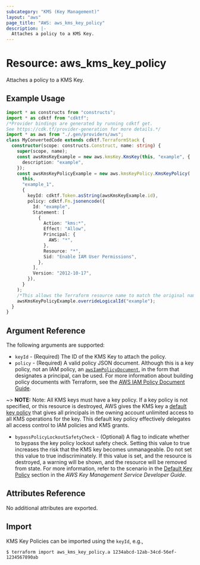 ```yaml
---
subcategory: "KMS (Key Management)"
layout: "aws"
page_title: "AWS: aws_kms_key_policy"
description: |-
  Attaches a policy to a KMS Key.
---
```


# Resource: aws_kms_key_policy

Attaches a policy to a KMS Key.

## Example Usage

```typescript
import * as constructs from "constructs";
import * as cdktf from "cdktf";
/*Provider bindings are generated by running cdktf get.
See https://cdk.tf/provider-generation for more details.*/
import * as aws from "./.gen/providers/aws";
class MyConvertedCode extends cdktf.TerraformStack {
  constructor(scope: constructs.Construct, name: string) {
    super(scope, name);
    const awsKmsKeyExample = new aws.kmsKey.KmsKey(this, "example", {
      description: "example",
    });
    const awsKmsKeyPolicyExample = new aws.kmsKeyPolicy.KmsKeyPolicy(
      this,
      "example_1",
      {
        keyId: cdktf.Token.asString(awsKmsKeyExample.id),
        policy: cdktf.Fn.jsonencode({
          Id: "example",
          Statement: [
            {
              Action: "kms:*",
              Effect: "Allow",
              Principal: {
                AWS: "*",
              },
              Resource: "*",
              Sid: "Enable IAM User Permissions",
            },
          ],
          Version: "2012-10-17",
        }),
      }
    );
    /*This allows the Terraform resource name to match the original name. You can remove the call if you don't need them to match.*/
    awsKmsKeyPolicyExample.overrideLogicalId("example");
  }
}

```

## Argument Reference

The following arguments are supported:

* `keyId` - (Required) The ID of the KMS Key to attach the policy.
* `policy` - (Required) A valid policy JSON document. Although this is a key policy, not an IAM policy, an [`awsIamPolicyDocument`](https://registry.terraform.io/providers/hashicorp/aws/latest/docs/data-sources/iam_policy_document), in the form that designates a principal, can be used. For more information about building policy documents with Terraform, see the [AWS IAM Policy Document Guide](https://learn.hashicorp.com/terraform/aws/iam-policy).

~> **NOTE:** Note: All KMS keys must have a key policy. If a key policy is not specified, or this resource is destroyed, AWS gives the KMS key a [default key policy](https://docs.aws.amazon.com/kms/latest/developerguide/key-policies.html#key-policy-default) that gives all principals in the owning account unlimited access to all KMS operations for the key. This default key policy effectively delegates all access control to IAM policies and KMS grants.

* `bypassPolicyLockoutSafetyCheck` - (Optional) A flag to indicate whether to bypass the key policy lockout safety check.
Setting this value to true increases the risk that the KMS key becomes unmanageable. Do not set this value to true indiscriminately. If this value is set, and the resource is destroyed, a warning will be shown, and the resource will be removed from state.
For more information, refer to the scenario in the [Default Key Policy](https://docs.aws.amazon.com/kms/latest/developerguide/key-policies.html#key-policy-default-allow-root-enable-iam) section in the _AWS Key Management Service Developer Guide_.

## Attributes Reference

No additional attributes are exported.

## Import

KMS Key Policies can be imported using the `keyId`, e.g.,

```
$ terraform import aws_kms_key_policy.a 1234abcd-12ab-34cd-56ef-1234567890ab
```

<!-- cache-key: cdktf-0.17.0-pre.15 input-ec206d17edb9517cdc7d4a0c3678e11833c79ed379caad9b34f7d3e40353edd9 -->
